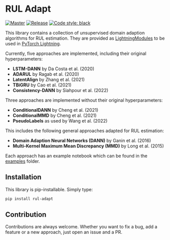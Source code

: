 # RUL Adapt

[![Master](https://github.com/tilman151/rul-adapt/actions/workflows/on_push.yaml/badge.svg)](https://github.com/tilman151/rul-adapt/actions/workflows/on_push.yaml)
[![Release](https://github.com/tilman151/rul-adapt/actions/workflows/on_release.yaml/badge.svg)](https://github.com/tilman151/rul-adapt/actions/workflows/on_release.yaml)
[![Code style: black](https://img.shields.io/badge/code%20style-black-000000.svg)](https://github.com/psf/black)

This library contains a collection of unsupervised domain adaption algorithms for RUL estimation.
They are provided as [LightningModules](https://pytorch-lightning.readthedocs.io/en/stable/api/lightning.pytorch.core.LightningModule.html#lightning.pytorch.core.LightningModule) to be used in [PyTorch Lightning](https://pytorch-lightning.readthedocs.io/en/latest/).

Currently, five approaches are implemented, including their original hyperparameters:

* **LSTM-DANN** by Da Costa et al. (2020)
* **ADARUL** by Ragab et al. (2020)
* **LatentAlign** by Zhang et al. (2021)
* **TBiGRU** by Cao et al. (2021)
* **Consistency-DANN** by Siahpour et al. (2022)

Three approaches are implemented without their original hyperparameters:

* **ConditionalDANN** by Cheng et al. (2021)
* **ConditionalMMD** by Cheng et al. (2021)
* **PseudoLabels** as used by Wang et al. (2022)

This includes the following general approaches adapted for RUL estimation:

* **Domain Adaption Neural Networks (DANN)** by Ganin et al. (2016)
* **Multi-Kernel Maximum Mean Discrepancy (MMD)** by Long et al. (2015)

Each approach has an example notebook which can be found in the [examples](https://github.com/tilman151/rul-adapt/tree/master/docs/examples) folder.

## Installation

This library is pip-installable. Simply type:

```bash
pip install rul-adapt
```

## Contribution

Contributions are always welcome. Whether you want to fix a bug, add a feature or a new approach, just open an issue and a PR.
